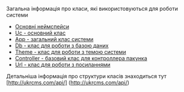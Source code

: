 Загальна інформація про класи, які використовуються для роботи системи

* [Основні неймспейси](general.md)
* [Uc - основний клас](uc.md)
* [App - загальний клас системи](app.md)
* [Db - клас для роботи з базою даних](db.md)
* [Theme - клас для роботи з темою системи](theme.md)
* [Controller - базовий клас для контроллера пакунка](controller.md)
* [Url - клас для роботи з посиланнями](url.md)

Детальніша інформація про структури класів знаходиться тут [http://ukrcms.com/api/] (http://ukrcms.com/api/)